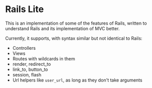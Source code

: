 Rails Lite
=

This is an implementation of some of the features of Rails, written to understand Rails and its implementation of MVC better.

Currently, it supports, with syntax similar but not identical to Rails:

* Controllers
* Views
* Routes with wildcards in them
* render, redirect_to
* link_to, button_to
* session, flash
* Url helpers like `user_url`, as long as they don't take arguments